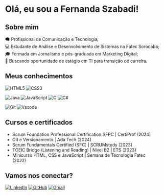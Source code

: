 # Olá, eu sou a Fernanda Szabadi!

## Sobre mim

🗨 Profissional de Comunicação e Tecnologia;\
💻 Estudante de Análise e Desenvolvimento de Sistemas na Fatec Sorocaba;\
🎓 Formada em Jornalismo e pós-graduada em Marketing Digital;\
💼 Buscando oportunidade de estágio em TI para transição de carreira.

## Meus conhecimentos

![HTML5](https://img.shields.io/badge/HTML5-E34F26?style=for-the-badge&logo=html5&logoColor=white)
![CSS3](https://img.shields.io/badge/CSS3-1572B6?style=for-the-badge&logo=css3&logoColor=white)

![Java](https://img.shields.io/badge/java-%23ED8B00.svg?style=for-the-badge&logo=java&logoColor=white)
![JavaScript](https://img.shields.io/badge/JavaScript-F7DF1E?style=for-the-badge&logo=javascript&logoColor=black)
![C](https://img.shields.io/badge/C-00599C?style=for-the-badge&logo=c&logoColor=white)
![C#](https://img.shields.io/badge/C%23-239120?style=for-the-badge&logo=c-sharp&logoColor=white)

![Git](https://img.shields.io/badge/GIT-E44C30?style=for-the-badge&logo=git&logoColor=white)
![Vscode](https://img.shields.io/badge/Vscode-007ACC?style=for-the-badge&logo=visual-studio-code&logoColor=white)

## Cursos e certificados

- Scrum Foundation Professional Certification SFPC | CertiProf (2024)
- Git e Versionamento | Ada Tech (2024)
- Scrum Fundamentals Certified (SFC) | SCRUMstudy (2023)
- TOEIC Bridge (Listening and Reading) | Nível B2 | ETS (2023)
- Minicurso HTML, CSS e JavaScript | Semana de Tecnologia Fatec (2022)

## Vamos nos conectar?

[![LinkedIn](https://img.shields.io/badge/LinkedIn-0077B5?style=for-the-badge&logo=linkedin&logoColor=white)](https://www.linkedin.com/in/fernanda-szabadi/)
[![GitHub](https://img.shields.io/badge/GitHub-100000?style=for-the-badge&logo=github&logoColor=white)](https://github.com/ferszabadi)
[![Gmail](https://img.shields.io/badge/Gmail-333333?style=for-the-badge&logo=gmail&logoColor=red)](mailto:szabadi.fernanda@gmail.com)
